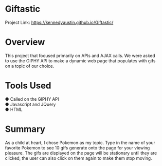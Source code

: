 # Giftastic

Project Link: https://kennedyaustin.github.io/Giftastic/

# Overview

This project that focused primarily on APIs and AJAX calls. We were asked to use the GIPHY API to make a dynamic web page that populates with gifs on a topic of our choice.

# Tools Used

● Called on the GIPHY API <br>
● Javascript and JQuery <br>
● HTML 

# Summary

As a child at heart, I chose Pokemon as my topic. Type in the name of your favorite Pokemon to see 10 gifs generate onto the page for your viewing pleasure. 
The gifs are displayed on the page will be stationary until they are clicked, the user can also click on them again to make them stop moving.
